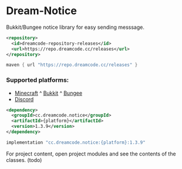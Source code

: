 # Dream-Notice
Bukkit/Bungee notice library for easy sending messsage.

```xml
<repository>
  <id>dreamcode-repository-releases</id>
  <url>https://repo.dreamcode.cc/releases</url>
</repository>
```

```groovy
maven { url "https://repo.dreamcode.cc/releases" }
```

### Supported platforms:
- [Minecraft](https://github.com/DreamPoland/dream-notice/tree/master/minecraft)
^ [Bukkit](https://github.com/DreamPoland/dream-notice/tree/master/bukkit)
^ [Bungee](https://github.com/DreamPoland/dream-notice/tree/master/bungee)
- [Discord](https://github.com/DreamPoland/dream-notice/tree/master/discord)

```xml
<dependency>
  <groupId>cc.dreamcode.notice</groupId>
  <artifactId>{platform}</artifactId>
  <version>1.3.9</version>
</dependency>
```
```groovy
implementation "cc.dreamcode.notice:{platform}:1.3.9"
```

For project content, open project modules and see the contents of the classes. (todo)
